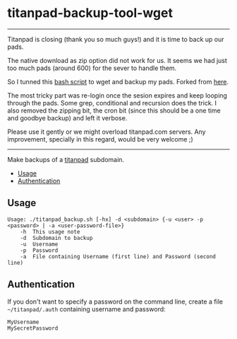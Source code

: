# titanpad-backup-tool-wget

---

Titanpad is closing (thank you so much guys!) and it is time to back up our pads.

The native download as zip option did not work for us. It seems we had just too much pads (around 600) for the sever to handle them.

So I tunned this [bash script](https://github.com/AlfaSchz/titanpad-backup-tool-wget/blob/master/titanpad_backup_wget.sh) to wget and backup my pads. Forked from [here](https://github.com/domenkozar/titanpad-backup-tool/blob/master/titanpad_backup.sh).

The most tricky part was re-login once the sesion expires and keep looping through the pads. Some grep, conditional and recursion does the trick.
I also removed the zipping bit, the cron bit (since this should be a one time and goodbye backup) and left it verbose.

Please use it gently or we might overload titanpad.com servers. Any improvement, specially in this regard, would be very welcome ;)

---

Make backups of a [titanpad](https://github.com/titanpad/titanpad) subdomain.

<!-- BEGIN-MARKDOWN-TOC -->
* [Usage](#usage)
* [Authentication](#authentication)

<!-- END-MARKDOWN-TOC -->

## Usage

```
Usage: ./titanpad_backup.sh [-hx] -d <subdomain> {-u <user> -p <password> | -a <user-password-file>}
	-h	This usage note
	-d	Subdomain to backup
	-u	Username
	-p	Password
	-a	File containing Username (first line) and Password (second line)
```

## Authentication

If you don't want to specify a password on the command line, create a file `~/titanpad/.auth` containing username and password:

```
MyUsername
MySecretPassword
```
